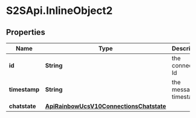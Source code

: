 # S2SApi.InlineObject2

## Properties

Name | Type | Description | Notes
------------ | ------------- | ------------- | -------------
**id** | **String** | the connection Id | 
**timestamp** | **String** | the message timestamp | 
**chatstate** | [**ApiRainbowUcsV10ConnectionsChatstate**](ApiRainbowUcsV10ConnectionsChatstate.md) |  | 


